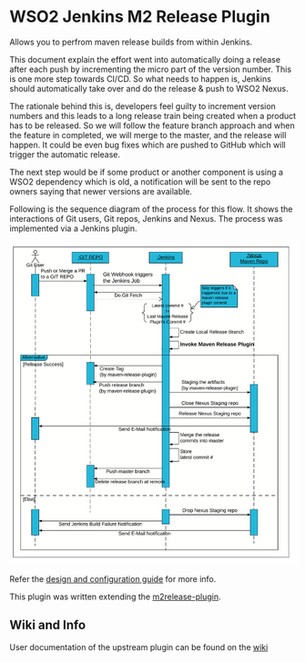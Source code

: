WSO2 Jenkins M2 Release Plugin
=================
Allows you to perfrom maven release builds from within Jenkins.

This document explain the effort went into automatically doing a release after each push by incrementing the micro part of the version number. This is one more step towards CI/CD. So what needs to happen is, Jenkins should automatically take over and do the release & push to WSO2 Nexus.

The rationale behind this is, developers feel guilty to increment version numbers and this leads to a long release train being created when a product has to be released. So we will follow the feature branch approach and when the feature in completed, we will merge to the master, and the release will happen. It could be even bug fixes which are pushed to GitHub which will trigger the automatic release.

The next step would be if some product or another component is using a WSO2 dependency which is old, a notification will be sent to the repo owners saying that newer versions are available.

Following is the sequence diagram of the process for this flow. It shows the interactions of Git users, Git repos, Jenkins and Nexus. The process was implemented via a Jenkins plugin.

![alt text][design]

Refer the [design and configuration guide] for more info. 

This plugin was written extending the [m2release-plugin].


Wiki and Info
-------------
User documentation of the upstream plugin can be found on the [wiki]

[wiki]: http://wiki.jenkins-ci.org/display/JENKINS/M2+Release+Plugin
[MIT Licence]: https://github.com/jenkinsci/m2release-plugin/raw/master/LICENCE.txt
[design]: continous-delivery-release-sequence-1.1.png
[m2release-plugin]: https://github.com/jenkinsci/m2release-plugin
[design and configuration guide]: https://docs.google.com/document/d/1BGG7ewYH6_qFaxVroe_-0p4daqiSWN6S2ooLxKpCh8I/edit#heading=h.sjlr0jbn1vbf
